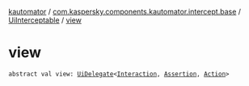 [kautomator](../../index.md) / [com.kaspersky.components.kautomator.intercept.base](../index.md) / [UiInterceptable](index.md) / [view](./view.md)

# view

`abstract val view: `[`UiDelegate`](../../com.kaspersky.components.kautomator.intercept.delegate/-ui-delegate/index.md)`<`[`Interaction`](index.md#Interaction)`, `[`Assertion`](index.md#Assertion)`, `[`Action`](index.md#Action)`>`